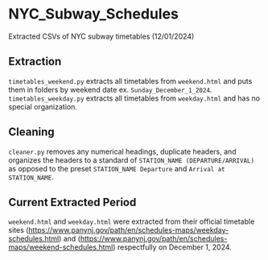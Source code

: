 # NYC_Subway_Schedules
Extracted CSVs of NYC subway timetables (12/01/2024)

## Extraction
`timetables_weekend.py` extracts all timetables from `weekend.html` and puts them in folders by weekend date ex. `Sunday_December_1_2024`. 
`timetables_weekday.py` extracts all timetables from `weekday.html` and has no special organization.

## Cleaning
`cleaner.py` removes any numerical headings, duplicate headers, and organizes the headers to a standard of `STATION_NAME (DEPARTURE/ARRIVAL)` as opposed to the preset `STATION_NAME Departure` and `Arrival at STATION_NAME`.

## Current Extracted Period
`weekend.html` and `weekday.html` were extracted from their official timetable sites (https://www.panynj.gov/path/en/schedules-maps/weekday-schedules.html) and (https://www.panynj.gov/path/en/schedules-maps/weekend-schedules.html) respectfully on December 1, 2024.
